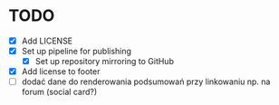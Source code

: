 # TODO
- [x] Add LICENSE
- [x] Set up pipeline for publishing
    - [x] Set up repository mirroring to GitHub
- [x] Add license to footer
- [ ] dodać dane do renderowania podsumowań przy linkowaniu np. na forum (social card?)
